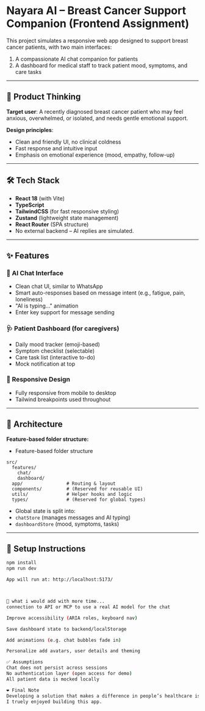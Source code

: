 # Nayara AI – Breast Cancer Support Companion (Frontend Assignment)

This project simulates a responsive web app designed to support breast cancer patients, with two main interfaces:
1. A compassionate AI chat companion for patients
2. A dashboard for medical staff to track patient mood, symptoms, and care tasks

---

## 🧠 Product Thinking

**Target user**: A recently diagnosed breast cancer patient who may feel anxious, overwhelmed, or isolated, and needs gentle emotional support.

**Design principles**:
- Clean and friendly UI, no clinical coldness
- Fast response and intuitive input
- Emphasis on emotional experience (mood, empathy, follow-up)

---

## 🛠 Tech Stack

- **React 18** (with Vite)
- **TypeScript**
- **TailwindCSS** (for fast responsive styling)
- **Zustand** (lightweight state management)
- **React Router** (SPA structure)
- No external backend – AI replies are simulated.

---

## ✨ Features

### 💬 AI Chat Interface
- Clean chat UI, similar to WhatsApp
- Smart auto-responses based on message intent (e.g., fatigue, pain, loneliness)
- "AI is typing..." animation
- Enter key support for message sending

### 🩺 Patient Dashboard (for caregivers)
- Daily mood tracker (emoji-based)
- Symptom checklist (selectable)
- Care task list (interactive to-do)
- Mock notification at top

### 📱 Responsive Design
- Fully responsive from mobile to desktop
- Tailwind breakpoints used throughout

---

## 🧩 Architecture

**Feature-based folder structure:**
-  Feature-based folder structure
```
src/
  features/
    chat/
    dashboard/
  app/                # Routing & layout
  components/         # (Reserved for reusable UI)
  utils/              # Helper hooks and logic
  types/              # (Reserved for global types)
```


- Global state is split into:
- `chatStore` (manages messages and AI typing)
- `dashboardStore` (mood, symptoms, tasks)

---

## 🚀 Setup Instructions

```bash
npm install
npm run dev

App will run at: http://localhost:5173/



🤔 what i would add with more time...
connection to API or MCP to use a real AI model for the chat

Improve accessibility (ARIA roles, keyboard nav)

Save dashboard state to backend/localStorage

Add animations (e.g. chat bubbles fade in)

Personalize add avatars, user details and theming 

✅ Assumptions
Chat does not persist across sessions
No authentication layer (open access for demo)
All patient data is mocked locally

❤️ Final Note
Developing a solution that makes a difference in people’s healthcare is a privilege to me.
I truely enjoyed building this app.

